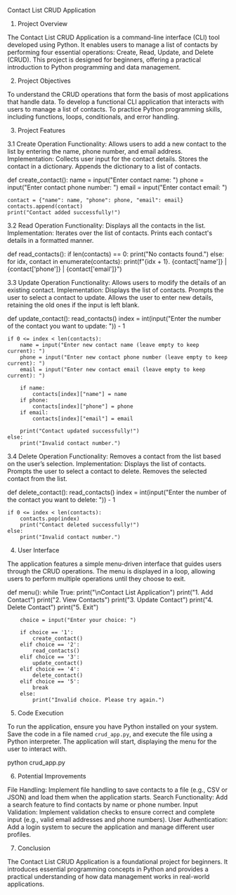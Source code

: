 Contact List CRUD Application

1. Project Overview

The Contact List CRUD Application is a command-line interface (CLI) tool developed using Python. It enables users to manage a list of contacts by performing four essential operations: Create, Read, Update, and Delete (CRUD). This project is designed for beginners, offering a practical introduction to Python programming and data management.

2. Project Objectives

To understand the CRUD operations that form the basis of most applications that handle data.
To develop a functional CLI application that interacts with users to manage a list of contacts.
To practice Python programming skills, including functions, loops, conditionals, and error handling.

3. Project Features

3.1 Create Operation
Functionality: Allows users to add a new contact to the list by entering the name, phone number, and email address.
Implementation: 
Collects user input for the contact details.
Stores the contact in a dictionary.
Appends the dictionary to a list of contacts.

def create_contact():
    name = input("Enter contact name: ")
    phone = input("Enter contact phone number: ")
    email = input("Enter contact email: ")

    contact = {"name": name, "phone": phone, "email": email}
    contacts.append(contact)
    print("Contact added successfully!")

3.2 Read Operation
Functionality: Displays all the contacts in the list.
Implementation:
Iterates over the list of contacts.
Prints each contact's details in a formatted manner.

def read_contacts():
    if len(contacts) == 0:
        print("No contacts found.")
    else:
        for idx, contact in enumerate(contacts):
            print(f"{idx + 1}. {contact['name']} | {contact['phone']} | {contact['email']}")

3.3 Update Operation
Functionality: Allows users to modify the details of an existing contact.
Implementation:
Displays the list of contacts.
Prompts the user to select a contact to update.
Allows the user to enter new details, retaining the old ones if the input is left blank.

def update_contact():
    read_contacts()
    index = int(input("Enter the number of the contact you want to update: ")) - 1
    
    if 0 <= index < len(contacts):
        name = input("Enter new contact name (leave empty to keep current): ")
        phone = input("Enter new contact phone number (leave empty to keep current): ")
        email = input("Enter new contact email (leave empty to keep current): ")

        if name:
            contacts[index]["name"] = name
        if phone:
            contacts[index]["phone"] = phone
        if email:
            contacts[index]["email"] = email

        print("Contact updated successfully!")
    else:
        print("Invalid contact number.")

3.4 Delete Operation
Functionality: Removes a contact from the list based on the user’s selection.
Implementation:
Displays the list of contacts.
Prompts the user to select a contact to delete.
Removes the selected contact from the list.

def delete_contact():
    read_contacts()
    index = int(input("Enter the number of the contact you want to delete: ")) - 1
    
    if 0 <= index < len(contacts):
        contacts.pop(index)
        print("Contact deleted successfully!")
    else:
        print("Invalid contact number.")

4. User Interface

The application features a simple menu-driven interface that guides users through the CRUD operations. The menu is displayed in a loop, allowing users to perform multiple operations until they choose to exit.

def menu():
    while True:
        print("\nContact List Application")
        print("1. Add Contact")
        print("2. View Contacts")
        print("3. Update Contact")
        print("4. Delete Contact")
        print("5. Exit")
        
        choice = input("Enter your choice: ")

        if choice == '1':
            create_contact()
        elif choice == '2':
            read_contacts()
        elif choice == '3':
            update_contact()
        elif choice == '4':
            delete_contact()
        elif choice == '5':
            break
        else:
            print("Invalid choice. Please try again.")

5. Code Execution

To run the application, ensure you have Python installed on your system. Save the code in a file named `crud_app.py`, and execute the file using a Python interpreter. The application will start, displaying the menu for the user to interact with.

python crud_app.py

6. Potential Improvements

File Handling: Implement file handling to save contacts to a file (e.g., CSV or JSON) and load them when the application starts.
Search Functionality: Add a search feature to find contacts by name or phone number.
Input Validation: Implement validation checks to ensure correct and complete input (e.g., valid email addresses and phone numbers).
User Authentication: Add a login system to secure the application and manage different user profiles.

7. Conclusion

The Contact List CRUD Application is a foundational project for beginners. It introduces essential programming concepts in Python and provides a practical understanding of how data management works in real-world applications.